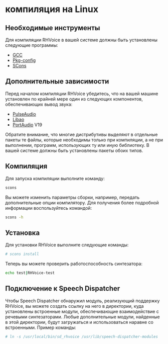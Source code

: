 # компиляция на Linux

## Необходимые инструменты

Для компиляции RHVoice в вашей системе должны быть установлены
следующие программы:

* [GCC](https://gcc.gnu.org)
* [Pkg-config](http://www.freedesktop.org/wiki/Software/pkg-config/)
* [SCons](http://www.scons.org)

## Дополнительные зависимости

Перед началом компиляции RHVoice убедитесь, что на вашей машине
установлен по крайней мере один из следующих компонентов,
обеспечивающих вывод звука:

* [PulseAudio](http://www.freedesktop.org/wiki/Software/PulseAudio/)
* [Libao](https://www.xiph.org/ao/)
* [PortAudio](http://www.portaudio.com) V19

Обратите внимание, что многие дистрибутивы выделяют в отдельные пакеты
те файлы, которые необходимы только при компиляции, а не при
выполнении, программ, использующих ту или иную библиотеку. В вашей
системе должны быть установлены пакеты обоих типов.

## Компиляция

Для запуска компиляции выполните команду:

```bash
scons
```

Вы можете изменить параметры сборки, например, передать дополнительные
опции компилятору. Для получения более подробной информации
воспользуйтесь командой:

```bash
scons -h
```

## Установка

Для установки RHVoice выполните следующие команды:

```bash
# scons install
```

Теперь вы можете проверить работоспособность синтезатора:

```bash
echo test|RHVoice-test
```

## Подключение к Speech Dispatcher

Чтобы Speech Dispatcher обнаружил модуль, реализующий поддержку
RHVoice, вы можете создать ссылку на него в директории, куда
установлены встроенные модули, обеспечивающие взаимодействие с
речевыми синтезаторами. Любые дополнительные модули, найденные в этой
директории, будут загружаться и использоваться наравне со встроенными.
Пример команды:

```bash
# ln -s /usr/local/bin/sd_rhvoice /usr/lib/speech-dispatcher-modules
```
